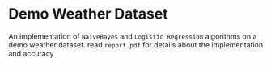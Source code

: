 # Demo Weather Dataset
An implementation of `NaiveBayes` and `Logistic Regression` algorithms on a demo weather dataset. read `report.pdf` for details about the implementation and accuracy
